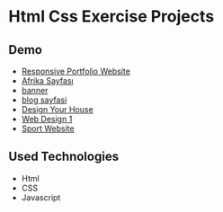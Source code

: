 # Html Css Exercise Projects

## Demo 

* [Responsive Portfolio Website](https://batuhan37.github.io/html-css-exercise-projects/Responsive-Portfolio-Website/)
* [Afrika Sayfası](https://batuhan37.github.io/html-css-exercise-projects/afrika_sayfasi/)
* [banner](https://batuhan37.github.io/html-css-exercise-projects/banner/)
* [blog sayfasi](https://batuhan37.github.io/html-css-exercise-projects/blog_sayfasi/)
* [Design Your House](https://batuhan37.github.io/html-css-exercise-projects/Design_house/)
*  [Web Design 1](https://batuhan37.github.io/html-css-exercise-projects/web-design-1/)
*  [Sport Website](https://batuhan37.github.io/html-css-exercise-projects/sport-website/)


## Used Technologies

* Html
* CSS
* Javascript
